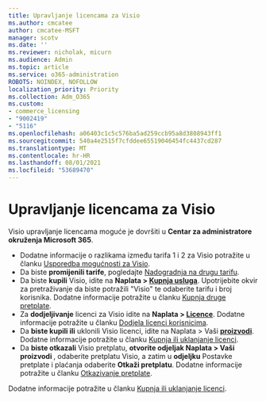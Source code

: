 ```yaml
---
title: Upravljanje licencama za Visio
ms.author: cmcatee
author: cmcatee-MSFT
manager: scotv
ms.date: ''
ms.reviewer: nicholak, micurn
ms.audience: Admin
ms.topic: article
ms.service: o365-administration
ROBOTS: NOINDEX, NOFOLLOW
localization_priority: Priority
ms.collection: Adm_O365
ms.custom:
- commerce_licensing
- "9002419"
- "5116"
ms.openlocfilehash: a06403c1c5c576ba5ad259ccb95a8d3808943ff1
ms.sourcegitcommit: 540a4e2515f7cfddee65519046454fc4437cd287
ms.translationtype: MT
ms.contentlocale: hr-HR
ms.lasthandoff: 08/01/2021
ms.locfileid: "53689470"
---
```

# <a name="visio-license-management"></a>Upravljanje licencama za Visio

Visio upravljanje licencama moguće je dovršiti u **Centar za administratore okruženja Microsoft 365**.

- Dodatne informacije o razlikama između tarifa 1 i 2 za Visio potražite u članku [Usporedba mogućnosti za Visio](https://www.microsoft.com/microsoft-365/visio/microsoft-visio-plans-and-pricing-compare-visio-options?rtc=1).
- Da biste **promijenili tarife**, pogledajte [Nadogradnja na drugu tarifu](/microsoft-365/commerce/subscriptions/upgrade-to-different-plan).
- Da biste **kupili** Visio, idite na **Naplata > [Kupnja usluga](https://go.microsoft.com/fwlink/p/?linkid=868433)**. Upotrijebite okvir za pretraživanje da biste potražili "Visio" te odaberite tarifu i broj korisnika. Dodatne informacije potražite u članku [Kupnja druge pretplate](/microsoft-365/commerce/try-or-buy-microsoft-365#buy-a-different-subscription).
- Za **dodjeljivanje** licenci za Visio idite na **Naplata > [Licence](https://go.microsoft.com/fwlink/p/?linkid=842264)**. Dodatne informacije potražite u članku [Dodjela licenci korisnicima](/microsoft-365/admin/manage/assign-licenses-to-users).
- Da **biste kupili ili** uklonili Visio licenci, idite na Naplata > Vaši **[proizvodi](https://go.microsoft.com/fwlink/p/?linkid=842054)**. Dodatne informacije potražite u članku [Kupnja ili uklanjanje licenci](/microsoft-365/commerce/licenses/buy-licenses#buy-or-remove-licenses-for-your-business-subscription).
- Da **biste otkazali** Visio pretplatu, **otvorite odjeljak Naplata > Vaši proizvodi [](https://go.microsoft.com/fwlink/p/?linkid=842054)**, odaberite pretplatu Visio, a zatim u **odjeljku** Postavke pretplate i plaćanja odaberite **Otkaži pretplatu**. Dodatne informacije potražite u članku [Otkazivanje pretplate](/microsoft-365/commerce/subscriptions/cancel-your-subscription).

Dodatne informacije potražite u članku [Kupnja ili uklanjanje licenci](/microsoft-365/commerce/licenses/buy-licenses).